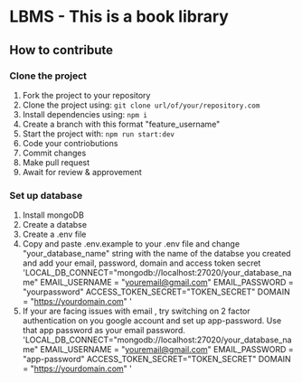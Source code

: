 # LBMS - This is a book library

## How to contribute

### Clone the project

1. Fork the project to your repository
2. Clone the project using: `git clone url/of/your/repository.com`
3. Install dependencies using: `npm i`
4. Create a branch with this format "feature_username"
5. Start the project with: `npm run start:dev`
6. Code your contriobutions
7. Commit changes
8. Make pull request
9. Await for review & approvement

### Set up database

1. Install mongoDB
2. Create a databse
3. Create a .env file
4. Copy and paste .env.example to your .env file and change "your_database_name" string with the name of the databse you created and add your email, password, domain and access token secret
   'LOCAL_DB_CONNECT="mongodb://localhost:27020/your_database_name"
   EMAIL_USERNAME = "youremail@gmail.com"
   EMAIL_PASSWORD = "yourpassword"
   ACCESS_TOKEN_SECRET="TOKEN_SECRET"
   DOMAIN = "https://yourdomain.com" '
5. If your are facing issues with email , try switching on 2 factor authentication on you google account and set up app-password. Use that app password as your email password.
   'LOCAL_DB_CONNECT="mongodb://localhost:27020/your_database_name"
   EMAIL_USERNAME = "youremail@gmail.com"
   EMAIL_PASSWORD = "app-password"
   ACCESS_TOKEN_SECRET="TOKEN_SECRET"
   DOMAIN = "https://yourdomain.com" '


